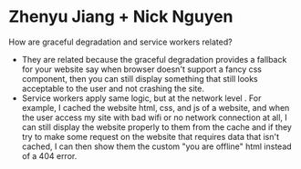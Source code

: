 # Zhenyu Jiang + Nick Nguyen
How are graceful degradation and service workers related?
- They are related because the graceful degradation provides a fallback for your website say when browser doesn't support a fancy css component, then you can still display something that still looks acceptable to the user and not crashing the site.
- Service workers apply same logic, but at the network level . For example, I cached the website html, css, and js of a website, and when the user access my site with bad wifi or no network connection at all, I can still display the website properly to them from the cache and if they try to make some request on the website that requires data that isn't cached, I can then show them the custom "you are offline" html instead of a 404 error. 